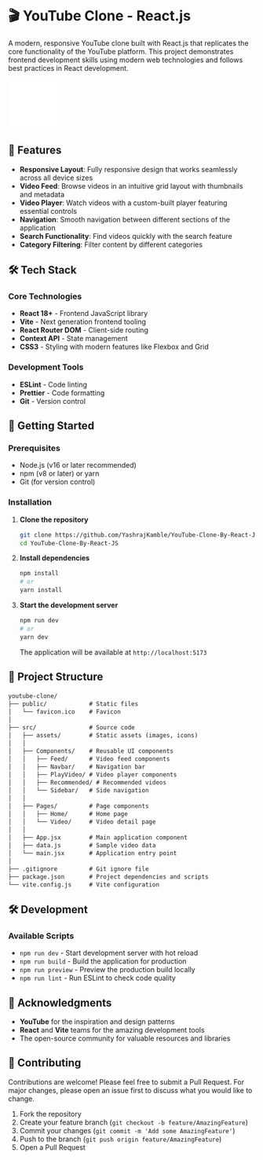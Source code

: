 # 🎬 YouTube Clone - React.js

A modern, responsive YouTube clone built with React.js that replicates the core functionality of the YouTube platform. This project demonstrates frontend development skills using modern web technologies and follows best practices in React development.

![YouTube Clone Preview](./src/assets/YouTube_icon.png)

## 🌟 Features

- **Responsive Layout**: Fully responsive design that works seamlessly across all device sizes
- **Video Feed**: Browse videos in an intuitive grid layout with thumbnails and metadata
- **Video Player**: Watch videos with a custom-built player featuring essential controls
- **Navigation**: Smooth navigation between different sections of the application
- **Search Functionality**: Find videos quickly with the search feature
- **Category Filtering**: Filter content by different categories

## 🛠️ Tech Stack

### Core Technologies
- **React 18+** - Frontend JavaScript library
- **Vite** - Next generation frontend tooling
- **React Router DOM** - Client-side routing
- **Context API** - State management
- **CSS3** - Styling with modern features like Flexbox and Grid

### Development Tools
- **ESLint** - Code linting
- **Prettier** - Code formatting
- **Git** - Version control

## 🚀 Getting Started

### Prerequisites

- Node.js (v16 or later recommended)
- npm (v8 or later) or yarn
- Git (for version control)

### Installation

1. **Clone the repository**
   ```bash
   git clone https://github.com/YashrajKamble/YouTube-Clone-By-React-JS.git
   cd YouTube-Clone-By-React-JS
   ```

2. **Install dependencies**
   ```bash
   npm install
   # or
   yarn install
   ```

3. **Start the development server**
   ```bash
   npm run dev
   # or
   yarn dev
   ```
   
   The application will be available at `http://localhost:5173`

## 📂 Project Structure

```
youtube-clone/
├── public/            # Static files
│   └── favicon.ico    # Favicon
│
├── src/               # Source code
│   ├── assets/        # Static assets (images, icons)
│   │
│   ├── Components/    # Reusable UI components
│   │   ├── Feed/      # Video feed components
│   │   ├── Navbar/    # Navigation bar
│   │   ├── PlayVideo/ # Video player components
│   │   ├── Recommended/ # Recommended videos
│   │   └── Sidebar/   # Side navigation
│   │
│   ├── Pages/         # Page components
│   │   ├── Home/      # Home page
│   │   └── Video/     # Video detail page
│   │
│   ├── App.jsx        # Main application component
│   ├── data.js        # Sample video data
│   └── main.jsx       # Application entry point
│
├── .gitignore         # Git ignore file
├── package.json       # Project dependencies and scripts
└── vite.config.js     # Vite configuration
```

## 🛠️ Development

### Available Scripts

- `npm run dev` - Start development server with hot reload
- `npm run build` - Build the application for production
- `npm run preview` - Preview the production build locally
- `npm run lint` - Run ESLint to check code quality

<!-- ## 📄 License

This project is licensed under the MIT License - see the [LICENSE](LICENSE) file for details. -->

## 🙏 Acknowledgments

- **YouTube** for the inspiration and design patterns
- **React** and **Vite** teams for the amazing development tools
- The open-source community for valuable resources and libraries

## 🤝 Contributing

Contributions are welcome! Please feel free to submit a Pull Request. For major changes, please open an issue first to discuss what you would like to change.

1. Fork the repository
2. Create your feature branch (`git checkout -b feature/AmazingFeature`)
3. Commit your changes (`git commit -m 'Add some AmazingFeature'`)
4. Push to the branch (`git push origin feature/AmazingFeature`)
5. Open a Pull Request
